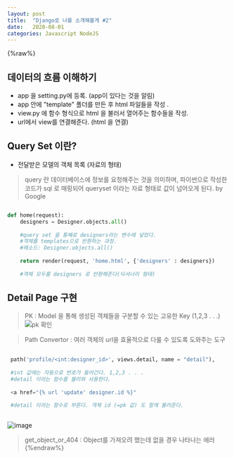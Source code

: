 ```yaml
---
layout: post
title:  "Django로 나를 소개해볼게 #2"
date:   2020-08-01
categories: Javascript NodeJS
--- 
```

{%raw%} 

## 데이터의 흐름 이해하기 
  * app 을 setting.py에 등록. (app이 있다는 것을 알림) 
  * app 안에 "template" 폴더를 만든 후 html 파일들을 작성 .
  * view.py 에 함수 형식으로 html 을 불러서 열어주는 함수들을 작성. 
  * url에서 view를 연결해준다. (html 을 연결) 
  
## Query Set 이란? 
  * 전달받은 모델의 객체 목록 (자료의 형태) 
> query 란 데이터베이스에 정보를 요청해주는 것을 의미하며,
> 파이썬으로 작성한 코드가 sql 로 매핑되어 queryset 이라는 자료 형태로 값이 넘어오게 된다. by Google

```python

def home(request):
    designers = Designer.objects.all()
    
    #query set 을 통째로 designers라는 변수에 넣었다. 
    #객체를 templates으로 반환하는 과정.
    #메소드: Designer.objects.all() 
    
    return render(request, 'home.html', {'designers' : designers})
    
    #객체 모두를 designers 로 반환해준다(딕셔너리 형태) 

```
## Detail Page 구현 
>PK : Model 을 통해 생성된 객체들을 구분할 수 있는 고유한 Key (1,2,3 . . .)  
![pk 확인](https://user-images.githubusercontent.com/64029753/89105245-76976580-d45a-11ea-8f47-39995ff72d89.jpg)

>Path Convertor : 여러 객체의 url을 효율적으로 다룰 수 있도록 도와주는 도구

```python
 
 path('profile/<int:designer_id>', views.detail, name = "detail"),
 
 #int 값에는 자동으로 번호가 들어간다. 1,2,3 . . . 
 #detail 이라는 함수를 불러와 사용한다. 
 
 <a href="{% url 'update' designer.id %}"
 
 #detail 이라는 함수로 부른다. 객체 id (=pk 값) 도 함께 불러준다. 
 
```
![image](https://user-images.githubusercontent.com/64029753/89105605-61700600-d45d-11ea-9c07-f5e89b3e2c97.png)

>get_object_or_404 : Object를 가져오려 했는데 없을 경우 나타나는 에러 
{%endraw%}

 
